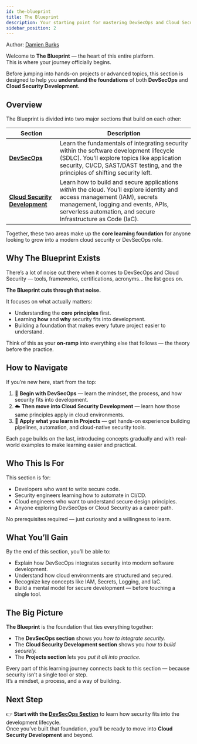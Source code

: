 ```yaml
---
id: the-blueprint
title: The Blueprint
description: Your starting point for mastering DevSecOps and Cloud Security fundamentals.
sidebar_position: 2
---
```


Author: [Damien Burks]

Welcome to **The Blueprint** — the heart of this entire platform.  
This is where your journey officially begins.

Before jumping into hands-on projects or advanced topics, this section is designed to help you **understand the foundations** of both **DevSecOps** and **Cloud Security Development.**

## Overview

The Blueprint is divided into two major sections that build on each other:

| **Section**                                                                                             | **Description**                                                                                                                                                                                                                   |
| ------------------------------------------------------------------------------------------------------- | --------------------------------------------------------------------------------------------------------------------------------------------------------------------------------------------------------------------------------- |
| [**DevSecOps**](../devsecops/what-is-devsecops)                                                         | Learn the fundamentals of integrating security within the software development lifecycle (SDLC). You’ll explore topics like application security, CI/CD, SAST/DAST testing, and the principles of shifting security left.         |
| [**Cloud Security Development**](../cloud-security-development/cloud-foundations-for-security-builders) | Learn how to build and secure applications _within_ the cloud. You’ll explore identity and access management (IAM), secrets management, logging and events, APIs, serverless automation, and secure Infrastructure as Code (IaC). |

Together, these two areas make up the **core learning foundation** for anyone looking to grow into a modern cloud security or DevSecOps role.

## Why The Blueprint Exists

There’s a lot of noise out there when it comes to DevSecOps and Cloud Security — tools, frameworks, certifications, acronyms… the list goes on.

**The Blueprint cuts through that noise.**

It focuses on what actually matters:

- Understanding the **core principles** first.
- Learning **how** and **why** security fits into development.
- Building a foundation that makes every future project easier to understand.

Think of this as your **on-ramp** into everything else that follows — the theory before the practice.

## How to Navigate

If you’re new here, start from the top:

1. 🧠 **Begin with DevSecOps** — learn the mindset, the process, and how security fits into development.
2. ☁️ **Then move into Cloud Security Development** — learn how those same principles apply in cloud environments.
3. 🧩 **Apply what you learn in Projects** — get hands-on experience building pipelines, automation, and cloud-native security tools.

Each page builds on the last, introducing concepts gradually and with real-world examples to make learning easier and practical.

## Who This Is For

This section is for:

- Developers who want to write secure code.
- Security engineers learning how to automate in CI/CD.
- Cloud engineers who want to understand secure design principles.
- Anyone exploring DevSecOps or Cloud Security as a career path.

No prerequisites required — just curiosity and a willingness to learn.

## What You’ll Gain

By the end of this section, you’ll be able to:

- Explain how DevSecOps integrates security into modern software development.
- Understand how cloud environments are structured and secured.
- Recognize key concepts like IAM, Secrets, Logging, and IaC.
- Build a mental model for secure development — before touching a single tool.

## The Big Picture

**The Blueprint** is the foundation that ties everything together:

- The **DevSecOps section** shows you _how to integrate security._
- The **Cloud Security Development section** shows you _how to build securely._
- The **Projects section** lets you _put it all into practice._

Every part of this learning journey connects back to this section — because security isn’t a single tool or step.  
It’s a mindset, a process, and a way of building.

## Next Step

👉 **Start with the [DevSecOps Section](../devsecops/what-is-devsecops)** to learn how security fits into the development lifecycle.  
Once you’ve built that foundation, you’ll be ready to move into **Cloud Security Development** and beyond.

[Damien Burks]: https://damienjburks.com

